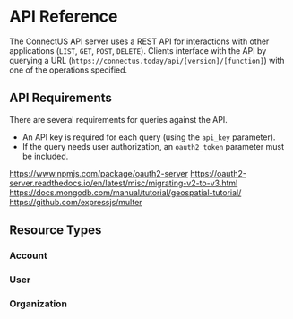 # API Reference

The ConnectUS API server uses a REST API for interactions with other applications (`LIST`, `GET`, `POST`, `DELETE`). Clients interface with the API by querying a URL 
(`https://connectus.today/api/[version]/[function]`) with one of the operations specified.

## API Requirements

There are several requirements for queries against the API.
* An API key is required for each query (using the `api_key` parameter).
* If the query needs user authorization, an `oauth2_token` parameter must be included.

https://www.npmjs.com/package/oauth2-server
https://oauth2-server.readthedocs.io/en/latest/misc/migrating-v2-to-v3.html
https://docs.mongodb.com/manual/tutorial/geospatial-tutorial/
https://github.com/expressjs/multer

## Resource Types

### Account



### User

### Organization
